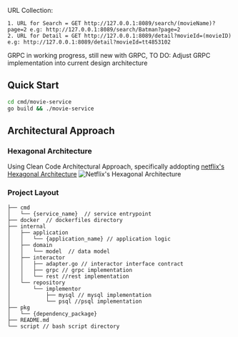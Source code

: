 URL Collection: 
```
1. URL for Search = GET http://127.0.0.1:8089/search/(movieName)?page=2 e.g: http://127.0.0.1:8089/search/Batman?page=2
2. URL for Detail = GET http://127.0.0.1:8089/detail?movieId=(movieID) e.g: http://127.0.0.1:8089/detail?movieId=tt4853102 
```

GRPC in working progress, still new with GRPC, TO DO: Adjust GRPC implementation into current design architecture

## Quick Start

```bash
cd cmd/movie-service
go build && ./movie-service
```

## Architectural Approach
### Hexagonal Architecture
Using Clean Code Architectural Approach, specifically addopting [netflix's Hexagonal Architecture](https://netflixtechblog.com/ready-for-changes-with-hexagonal-architecture-b315ec967749) 
![Netflix's Hexagonal Architecture](https://miro.medium.com/max/700/1*NfFzI7Z-E3ypn8ahESbDzw.png)

### Project Layout
```
├── cmd
│   └── {service_name}  // service entrypoint
├── docker  // dockerfiles directory
├── internal
│   ├── application
│   │   └── {application_name} // application logic
│   ├── domain
│   │   └── model  // data model
│   ├── interactor
│   │   ├── adapter.go // interactor interface contract
│   │   ├── grpc // grpc implementation
│   │   └── rest //rest implementation
│   └── repository
│       └── implementor
│           ├── mysql // mysql implementation
│           └── psql //psql implementation
├── pkg
│   └── {dependency_package}
├── README.md
└── script // bash script directory
```
